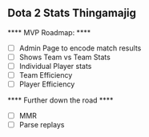 Dota 2 Stats Thingamajig
----

**** MVP Roadmap: ****

- [ ] Admin Page to encode match results
- [ ] Shows Team vs Team Stats
- [ ] Individual Player stats
- [ ] Team Efficiency
- [ ] Player Efficiency

**** Further down the road ****

- [ ] MMR
- [ ] Parse replays